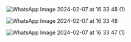 ![WhatsApp Image 2024-02-07 at 16 33 48 (1)](https://github.com/OlgerCaiza/GoogleMaps_UTEQ/assets/151785332/8a5a980d-cde8-4c51-81ee-924d68d9e699)

![WhatsApp Image 2024-02-07 at 16 33 48](https://github.com/OlgerCaiza/GoogleMaps_UTEQ/assets/151785332/8d82854e-ae48-4689-9b9c-1a1c7ab18fb8)




![WhatsApp Image 2024-02-07 at 16 33 47 (1)](https://github.com/OlgerCaiza/GoogleMaps_UTEQ/assets/151785332/053d1fe5-bb9a-47c3-a679-7d2cc6273bb9)
